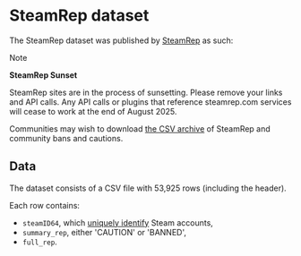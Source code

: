 # SteamRep dataset

The SteamRep dataset was published by [SteamRep][steamrep-homepage] as such:

> [!NOTE]
> **SteamRep Sunset**
> 
> SteamRep sites are in the process of sunsetting. Please remove your links and API calls. Any API calls or plugins that reference steamrep.com services will cease to work at the end of August 2025.
> 
> Communities may wish to download [the CSV archive][steamrep-csv] of SteamRep and community bans and cautions.

## Data

The dataset consists of a CSV file with 53,925 rows (including the header).

Each row contains:
- `steamID64`, which [uniquely identify][steamid-doc] Steam accounts,
- `summary_rep`, either 'CAUTION' or 'BANNED',
- `full_rep`.

[steamrep-homepage]: <https://steamrep.com/>
[steamrep-csv]: <https://steamrep.com/data/2024/SteamRep_Profiles_BannedCaution_2024_csv.zip>
[steamid-doc]: <https://developer.valvesoftware.com/wiki/SteamID>
